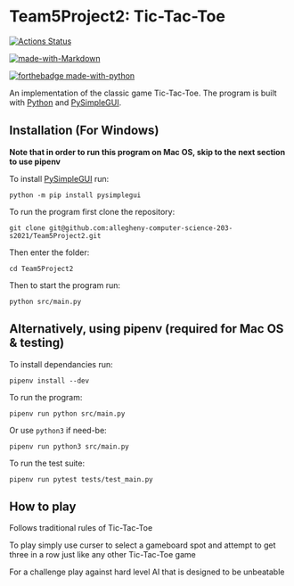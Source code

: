 # Team5Project2: Tic-Tac-Toe

[![Actions Status](../../workflows/build/badge.svg)](../../actions)     

[![made-with-Markdown](https://img.shields.io/badge/Made%20with-Markdown-1f425f.svg)](http://commonmark.org)

[![forthebadge made-with-python](http://ForTheBadge.com/images/badges/made-with-python.svg)](https://www.python.org/)


An implementation of the classic game Tic-Tac-Toe. The program is built with [Python](https://www.python.org/) and [PySimpleGUI](https://pysimplegui.readthedocs.io/en/latest/).

## Installation (For Windows)

**Note that in order to run this program on Mac OS, skip to the next section to use pipenv**

To install [PySimpleGUI](https://pysimplegui.readthedocs.io/en/latest/) run:

```
python -m pip install pysimplegui
```

To run the program first clone the repository:

```
git clone git@github.com:allegheny-computer-science-203-s2021/Team5Project2.git
```

Then enter the folder:

```
cd Team5Project2
```

Then to start the program run:

```
python src/main.py
```

## Alternatively, using pipenv (required for Mac OS & testing)

To install dependancies run:

```
pipenv install --dev
```

To run the program:

```
pipenv run python src/main.py
```

Or use `python3` if need-be:

```
pipenv run python3 src/main.py
```

To run the test suite:

```
pipenv run pytest tests/test_main.py
```

## How to play

Follows traditional rules of Tic-Tac-Toe

To play simply use curser to select a gameboard spot and attempt to get three in a row just like any other Tic-Tac-Toe game

For a challenge play against hard level AI that is designed to be unbeatable
